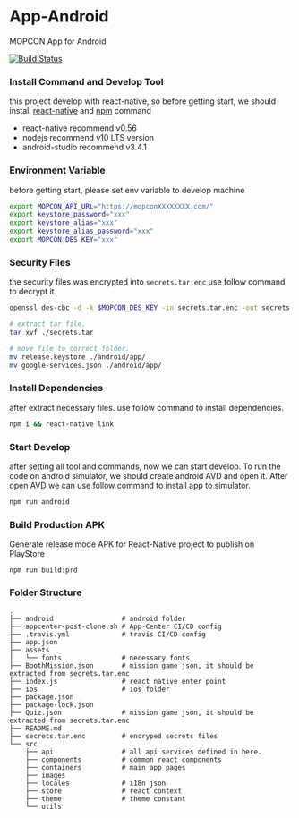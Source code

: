 # App-Android
MOPCON App for Android

[![Build Status](https://travis-ci.org/MOPCON/App-Android.svg?branch=master)](https://travis-ci.org/MOPCON/App-Android)


### Install Command and Develop Tool
this project develop with react-native, so before getting start, we should install [react-native](https://facebook.github.io/react-native/) and [npm](https://nodejs.org/en/) command

* react-native recommend v0.56
* nodejs recommend v10 LTS version
* android-studio recommend v3.4.1

### Environment Variable

before getting start, please set env variable to develop machine

```bash
export MOPCON_API_URL="https://mopconXXXXXXXX.com/"
export keystore_password="xxx"
export keystore_alias="xxx"
export keystore_alias_password="xxx"
export MOPCON_DES_KEY="xxx"
```

### Security Files
the security files was encrypted into `secrets.tar.enc` use follow command to decrypt it.

```bash
openssl des-cbc -d -k $MOPCON_DES_KEY -in secrets.tar.enc -out secrets.tar

# extract tar file.
tar xvf ./secrets.tar

# move file to correct folder.
mv release.keystore ./android/app/
mv google-services.json ./android/app/
```

### Install Dependencies

after extract necessary files. use follow command to install dependencies.

```bash
npm i && react-native link
```

### Start Develop

after setting all tool and commands, now we can start develop. To run the code on android simulator, we should create android AVD and open it. After open AVD we can use follow command to install app to simulator.

```bash
npm run android
```

### Build Production APK

Generate release mode APK for React-Native project to publish on PlayStore

```
npm run build:prd
```

### Folder Structure

```
.
├── android                 # android folder
├── appcenter-post-clone.sh # App-Center CI/CD config
├── .travis.yml             # travis CI/CD config
├── app.json 
├── assets
│   └── fonts               # necessary fonts
├── BoothMission.json       # mission game json, it should be extracted from secrets.tar.enc
├── index.js                # react native enter point
├── ios                     # ios folder
├── package.json
├── package-lock.json
├── Quiz.json               # mission game json, it should be extracted from secrets.tar.enc
├── README.md
├── secrets.tar.enc         # encryped secrets files
└── src
    ├── api                 # all api services defined in here.
    ├── components          # common react components
    ├── containers          # main app pages
    ├── images
    ├── locales             # i18n json
    ├── store               # react context 
    ├── theme               # theme constant
    └── utils
```
